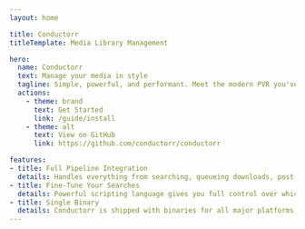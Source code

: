 ```yaml
---
layout: home

title: Conductorr
titleTemplate: Media Library Management

hero:
  name: Conductorr
  text: Manage your media in style
  tagline: Simple, powerful, and performant. Meet the modern PVR you've always wanted.
  actions:
    - theme: brand
      text: Get Started
      link: /guide/install
    - theme: alt
      text: View on GitHub
      link: https://github.com/conductorr/conductorr

features:
- title: Full Pipeline Integration
  details: Handles everything from searching, queueing downloads, post-processing, and even syncing with your media server!
- title: Fine-Tune Your Searches
  details: Powerful scripting language gives you full control over which releases to filter and which to prioritize
- title: Single Binary
  details: Conductorr is shipped with binaries for all major platforms, and has public Docker images to make setup easy
---
```

